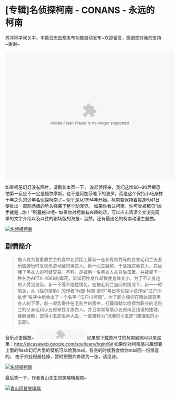 # [专辑]名侦探柯南 - CONANS - 永远的柯南

苏洋同学闭关中，本篇日志由预发布功能自动发布~欢迎留言，感谢您对我的支持~谢谢~ 

<!-- more -->

<object width="540" height="410" data="http://flash.picturetrail.com/pflicks/3/spflick.swf" type="application/x-shockwave-flash"><param name="name" value="stack"><param name="bgcolor" value="#000000"><param name="align" value="middle"><param name="flashvars" value="ql=2&amp;src1=http://pic90.picturetrail.com/VOL2338/11527366/flicks/1/6295190"><param name="src" value="http://flash.picturetrail.com/pflicks/3/spflick.swf"><param name="wmode" value="transparent"><param name="quality" value="high"></object> 

如果相册幻灯没有图片，请刷新本页一下， 说起侦探来，我们这堆80~90后辈恐怕第一反应不一定是福尔摩斯，也不是阿加莎笔下的波罗，而是这个保持小巧身材十年之久的少年名侦探柯南了~ 似乎是从1994年开始，柯南变保持着每逢6月1日便推出一部剧场版的势头强袭了整个动漫界。 如果你看过柯南，你可曾被那句“凶手就是...你！”所震撼过呢~ 如果你对柯南有兴趣的话，可以点击阅读全文浏览简单的文字介绍以及以往的剧场版的海报~ 当然，还有最出名的柯南动漫主题曲。  

[![名侦探柯南](https://attachment.soulteary.com/2009/06/01/1.jpg "名侦探柯南")](https://attachment.soulteary.com/2009/06/01/1.jpg)

## 剧情简介

> 被人称为警察救世主的高中名侦探工藤新一在和青梅竹马的女友毛利兰去游乐园游玩时发现形迹可疑的黑衣人。新一心生疑窦，于是跟踪黑衣人，并目睹了黑衣人的可疑交易。不料，却被另一名黑衣人从背后击晕，并被灌下一种名为APTX-4869的毒药，谁知药性发作却致使身体变小。为了不让身边的人受到波及，新一不得不隐姓埋名。在被毛利兰追问的情况下，新一一时情急，从《福尔摩斯》的作者“阿瑟·柯南·道尔”与日本侦探小说作家“江户川乱步”名字中组合出了一个名字-“江户川柯南”。为了能方便的在暗处调查黑衣人的下落，新一顺势寄住在毛利兰的家中，打算借助以侦探为职业的毛利兰的父亲毛利小五郎来找寻黑衣人。并且常常帮助小五郎纠正错误的推理，破解谜题，使得小五郎名声大震，一度被称为“沉睡的小五郎”(被催眠的小五郎)。

音乐点击播放~ <embed src="http://www.8box.cn/feed/00B0F0_s_539535_/mini.swf" type="application/x-shockwave-flash" wmode="transparent" width="160" height="32"> 如果想下载原尺寸的柯南剧照可以来这里：http://picasaweb.google.com/soulteary/hqjnrK# 如果你对柯南感兴趣想要上面的flash幻灯片里的壁纸可以给我mail，有空的时候我会给你mail回一份惊喜的。 由于外挂相册挂掉，暂时把图片修改为一张，请见谅。 

[![名侦探柯南](https://attachment.soulteary.com/2009/06/01/m11.jpg "名侦探柯南")](https://attachment.soulteary.com/2009/06/01/m11.jpg)

最后秀一下，作者青山先生的笑嘻嘻靓照~ 

[![青山冈冒笑嘻嘻](https://attachment.soulteary.com/2009/06/01/2.jpg "青山冈冒笑嘻嘻")](https://attachment.soulteary.com/2009/06/01/2.jpg)

